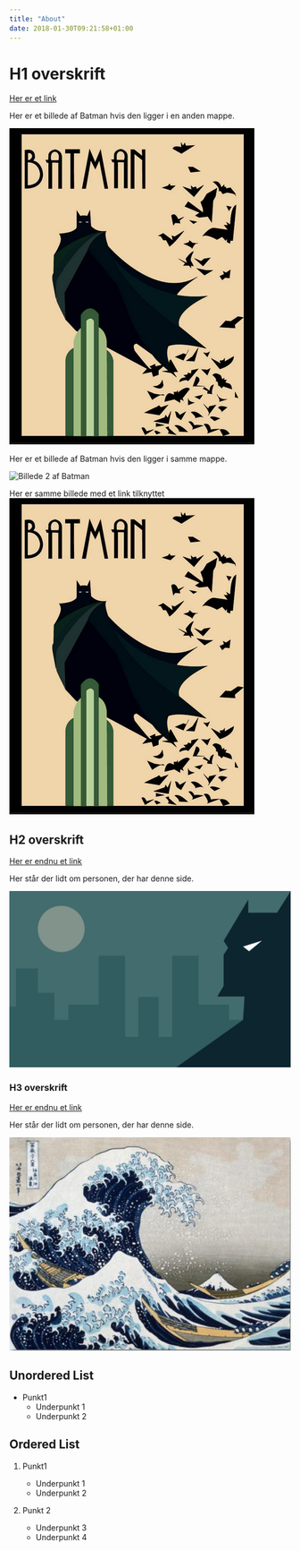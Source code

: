 ```yaml
---
title: "About"
date: 2018-01-30T09:21:58+01:00
---
```



# H1 overskrift

[Her er et link](www.google.dk)

Her er et billede af Batman hvis den ligger i en anden mappe.

<!-- Billede i anden mappe /imgs -->
![Billede 1 af Batman](../imgs/batman1.png)


Her er et billede af Batman hvis den ligger i samme mappe.

<!-- Billede i samme mappe -->
![Billede 2 af Batman](/batman1.png)


<!-- Billede med et link -->
Her er samme billede med et link tilknyttet
[![Billede af Batman](../imgs/batman1.png)](https://ekstrabladet.dk/)


## H2 overskrift

[Her er endnu et link](www.google.dk)

Her står der lidt om personen, der har denne side.

![Billede 3 af Batman](../imgs/batman2.jpg)



### H3 overskrift

[Her er endnu et link](www.google.dk)

Her står der lidt om personen, der har denne side.

![Billede af Batman](../imgs/vand.png)



## Unordered List

* Punkt1
    * Underpunkt 1
    * Underpunkt 2


##  Ordered List

1. Punkt1
    * Underpunkt 1 
    * Underpunkt 2
    
    
2. Punkt 2
    * Underpunkt 3
    * Underpunkt 4
